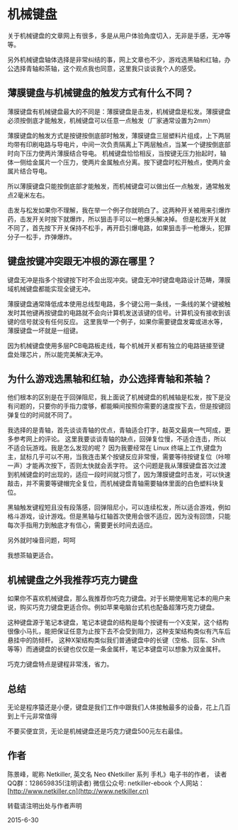 # 机械键盘

关于机械键盘的文章网上有很多，多是从用户体验角度切入，无非是手感，无冲等等。

另外机械键盘轴体选择是非常纠结的事，网上文章也不少，游戏选黑轴和红轴，办公选择青轴和茶轴，这个观点我也同意，这里我只谈谈我个人的感受。

## 薄膜键盘与机械键盘的触发方式有什么不同？

薄膜键盘有机械键盘最大的不同是：薄膜键盘是击发，机械键盘是松发。薄膜键盘必须按倒底才能触发，机械键盘可以任意一点触发（厂家通常设置为2mm）

薄膜键盘的触发方式是按键按倒底部时触发，薄膜键盘三层塑料片组成，上下两层均带有印刷电路与导电片，中间一次负责隔离上下两层触点，当某一个键按倒底部时向下压力使两片薄膜结合导电。 机械键盘恰恰相反，当按键无压力抬起时，轴体一侧给金属片一个压力，使两片金属触点分离。按下键盘时松开触点，使两片金属片结合导电。

所以薄膜键盘只能按倒底部才能触发，而机械键盘可以做出任一点触发，通常触发点2毫米左右。

击发与松发如果你不理解，我在举一个例子你就明白了。这两种开关被用来引爆炸药，击发开关时按下就爆炸，所以狙击手可以一枪爆头解决掉。 但是松发开关就不同了，首先按下开关保持不松手，再开启引爆电路，如果狙击手一枪爆头，犯罪分子一松手，炸弹爆炸。

## 键盘按键冲突跟无冲根的源在哪里？

键盘无冲是指多个按键按下时不会出现冲突。键盘无冲时键盘电路设计范畴，薄膜域机械键盘都能实现全键无冲。

薄膜键盘通常降低成本使用总线型电路，多个键公用一条线，一条线的某个键被触发时其他键再按键盘的电路就不会向计算机发送该键的信号。计算机没有接收到该键的信号就没有任何反应。 这里我举一个例子，如果你需要键盘发霉或进水等，薄膜键盘一坏就是一组键。

因为机械键盘使用多层PCB电路板走线，每个机械开关都有独立的电路链接至键盘处理芯片，所以能完美解决无冲。

## 为什么游戏选黑轴和红轴，办公选择青轴和茶轴？

他们根本的区别是在于回弹阻尼，我上面说了机械键盘的机械轴是松发，按下是没有问题的，只要你的手指力度够，都能瞬间按照你需要的速度按下去，但是按键回弹复位的时间就不同了。

我选择的是青轴，首先谈谈青轴的优点，青轴适合打字，敲英文最爽一气呵成，更多参考网上的评论。 这里我要谈谈青轴的缺点，回弹复位慢，不适合连击，所以不适合玩游戏。我是怎么发现的呢？ 因为我要经常在 Linux 终端上工作,键盘为主，鼠标几乎可以不用，当我连击某个按键反应非常慢，需要等待按键复位（咔嚓一声）才能再次按下，否则太快就会丢字符。 这个问题是我从薄膜键盘首次过渡到机械键盘的时出现的，适应一段时间就习惯了，因为薄膜键盘时击发，可以快速敲击，并不需要等键帽完全复位，而机械键盘青轴需要轴体里面的白色塑料块复位。

黑轴触发键程短且没有段落感，回弹阻尼小，可以连续松发，所以适合游戏，例如格斗游戏，设计游戏。但是黑轴与红轴首次使用会很不适应，因为没有回馈，只能每次手指用力到触底才有信心，需要更长时间去适应。

另外就时噪音问题，呵呵

我想茶轴更适合。

## 机械键盘之外我推荐巧克力键盘

如果你不喜欢机械键盘，那么我推荐你巧克力键盘。对于长期使用笔记本的用户来说，购买巧克力键盘更适合你。例如苹果电脑台式机也配备超薄巧克力键盘。

这种键盘源于笔记本键盘，笔记本键盘的结构是每个按键有一个X支架，这个结构很像小马扎，能把保证任意为止按下去不会受到阻力，这种支架结构类似有汽车后悬挂中的防倾杆。 这种X架结构类似我们普通键盘中的长键（空格、回车、Shift等等）而通键盘的长键也仅仅是一条金属杆，笔记本键盘可以想象为双金属杆。

巧克力键盘特点是键程非常浅，省力。

## 总结

无论是程序猿还是小便，键盘是我们工作中跟我们人体接触最多的设备，花上几百到上千元非常值得

不要买便宜货，无论是机械键盘还是巧克力键盘500元左右最佳。

## 作者

陈景峰，昵称 Netkiller, 英文名 Neo 《Netkiller 系列 手札》电子书的作者， 读者QQ群：128659835\(注明读者\) 微信公众号: netkiller-ebook 个人网站：[http://www.netkiller.cn](http://www.netkiller.cn)

转载请注明出处与作者声明

2015-6-30

